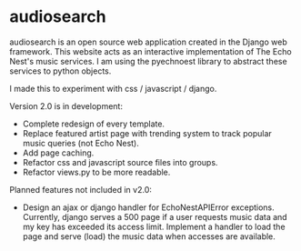 audiosearch
============

audiosearch is an open source web application created in the Django web framework.  This website acts as an interactive implementation of The Echo Nest's music services.  I am using the pyechnoest library to abstract these services to python objects.

I made this to experiment with css / javascript / django.  

Version 2.0 is in development:
* Complete redesign of every template.
* Replace featured artist page with trending system to track popular music queries (not Echo Nest).
* Add page caching.
* Refactor css and javascript source files into groups.
* Refactor views.py to be more readable.

Planned features not included in v2.0:
* Design an ajax or django handler for EchoNestAPIError exceptions.  Currently, django serves a 500 page if a user requests music data and my key has exceeded its access limit.  Implement a handler to load the page and serve (load) the music data when accesses are available.